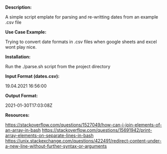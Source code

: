 **Description:**

A simple script emplate for parsing and re-writting dates from an example .csv file

**Use Case Example:**

Trying to convert date formats in .csv files when google sheets and excel wont play nice.

**Installation:**

Run the ./parse.sh script from the project directory

**Input Format (dates.csv):**

19.04.2021 16:56:00

**Output Format:**

2021-01-30T17:03:08Z

**Resources:**

https://stackoverflow.com/questions/1527049/how-can-i-join-elements-of-an-array-in-bash
https://stackoverflow.com/questions/15691942/print-array-elements-on-separate-lines-in-bash
https://unix.stackexchange.com/questions/422491/redirect-content-under-a-new-line-without-further-syntax-or-arguments
